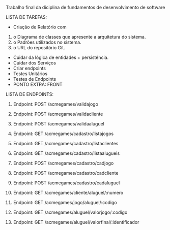 Trabalho final da diciplina de fundamentos de desenvolvimento de software


LISTA DE TAREFAS:

* Criação de Relatório com
1. o Diagrama de classes que apresente a arquitetura do sistema. <PIETRO>
2. o Padrões utilizados no sistema. <HENRIQUE>
3. o URL do repositório Git. <HENRIQUE>
* Cuidar da lógica de entidades + persistência. <BRYAN E PIETRO>
* Cuidar dos Serviços <BRYAN>
* Criar endpoints <TODOS>
* Testes Unitários <HENRIQUE>
* Testes de Endpoints <HENRIQUE>
* PONTO EXTRA: FRONT <BRYAN>

LISTA DE ENDPOINTS:
1. Endpoint: POST /acmegames/validajogo
   <HENRIQUE>

2. Endpoint: POST /acmegames/validacliente

3. Endpoint: POST /acmegames/validaaluguel

4. Endpoint: GET /acmegames/cadastro/listajogos

5. Endpoint: GET /acmegames/cadastro/listaclientes

6. Endpoint: GET /acmegames/cadastro/listaalugueis

7. Endpoint: POST /acmegames/cadastro/cadjogo

8. Endpoint: POST /acmegames/cadastro/cadcliente

9. Endpoint: POST /acmegames/cadastro/cadaluguel

10. Endpoint: GET /acmegames/cliente/aluguel/:numero

11. Endpoint: GET /acmegames/jogo/aluguel/:codigo

12. Endpoint: GET /acmegames/aluguel/valorjogo/:codigo

13. Endpoint: GET /acmegames/aluguel/valorfinal/:identificador